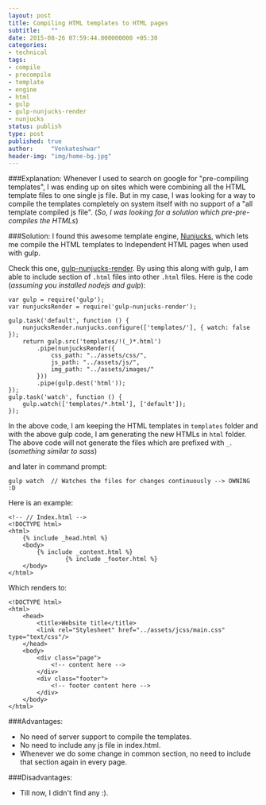 ```yaml
---
layout: post
title: Compiling HTML templates to HTML pages
subtitle:   ""
date: 2015-08-26 07:59:44.000000000 +05:30
categories:
- technical
tags:
- compile
- precompile
- template
- engine
- html
- gulp
- gulp-nunjucks-render
- nunjucks
status: publish
type: post
published: true
author:     "Venkateshwar"
header-img: "img/home-bg.jpg"
---
```


###Explanation:
Whenever I used to search on google for "pre-compiling templates", I was ending up on sites which were combining all the HTML template files to one single js file. But in my case, I was looking for a way to compile the templates completely on system itself with no support of a "all template compiled js file". (_So, I was looking for a solution which pre-pre-compiles the HTMLs_)

###Solution:
I found this awesome template engine, [Nunjucks][1], which lets me compile the HTML templates to Independent HTML pages when used with gulp. 

Check this one, [gulp-nunjucks-render](https://github.com/carlosl/gulp-nunjucks-render). By using this along with gulp, I am able to include section of `.html` files into other `.html` files. Here is the code (_assuming you installed nodejs and gulp_):

	var gulp = require('gulp');
	var nunjucksRender = require('gulp-nunjucks-render');

	gulp.task('default', function () {
	    nunjucksRender.nunjucks.configure(['templates/'], { watch: false });
	    return gulp.src('templates/!(_)*.html')
	        .pipe(nunjucksRender({
	        	css_path: "../assets/css/",
	        	js_path: "../assets/js/",
	        	img_path: "../assets/images/"
	        }))
	        .pipe(gulp.dest('html'));
	});
	gulp.task('watch', function () {
	    gulp.watch(['templates/*.html'], ['default']);
	});

In the above code, I am keeping the HTML templates in `templates` folder and with the above gulp code, I am generating the new HTMLs in `html` folder. The above code will not generate the files which are prefixed with `_`. (_something similar to sass_)

and later in command prompt:

    gulp watch  // Watches the files for changes continuously --> OWNING :D

Here is an example:

    <!-- // Index.html -->
	<!DOCTYPE html>
	<html>
		{% include _head.html %}
		<body>
			{% include _content.html %}
            		{% include _footer.html %}
		</body>
	</html>

Which renders to:

	<!DOCTYPE html>
	<html>
	    <head>
		    <title>Website title</title>
		    <link rel="Stylesheet" href="../assets/jcss/main.css" type="text/css"/>
	    </head>
		<body>
			<div class="page">
				<!-- content here -->
			</div>
            <div class="footer">
                <!-- footer content here -->
            </div>
		</body>
	</html>

###Advantages:
- No need of server support to compile the templates.
- No need to include any js file in index.html.
- Whenever we do some change in common section, no need to include that section again in every page.

###Disadvantages:
- Till now, I didn't find any :).

  [1]: http://mozilla.github.io/nunjucks/
